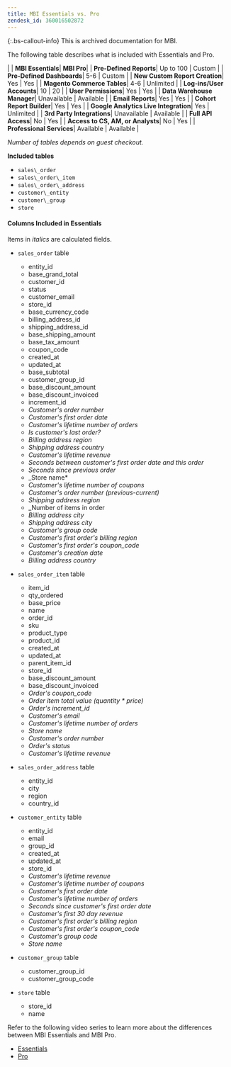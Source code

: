 ```yaml
---
title: MBI Essentials vs. Pro
zendesk_id: 360016502872
---
```


{:.bs-callout-info}
This is archived documentation for MBI.

The following table describes what is included with Essentials and Pro.

|   | **MBI Essentials**| **MBI Pro**|
| **Pre-Defined Reports**| Up to 100 | Custom |
| **Pre-Defined Dashboards**| 5-6 | Custom |
| **New Custom Report Creation**| Yes | Yes |
| **Magento Commerce Tables**| 4-6 | Unlimited |
| **Log-ins/User Accounts**| 10 | 20 |
| **User Permissions**| Yes | Yes |
| **Data Warehouse Manager**| Unavailable | Available |
| **Email Reports**| Yes | Yes |
| **Cohort Report Builder**| Yes | Yes |
| **Google Analytics Live Integration**| Yes | Unlimited  |
| **3rd Party Integrations**|  Unavailable | Available  |
| **Full API Access**|  No | Yes  |
| **Access to CS, AM, or Analysts**|  No | Yes  |
| **Professional Services**|  Available | Available  |

_Number of tables depends on guest checkout._

**Included tables**

* `sales\_order`
* `sales\_order\_item`
* `sales\_order\_address`
* `customer\_entity`
* `customer\_group`
* `store`

#### Columns Included in Essentials

Items in _italics_ are calculated fields.

* `sales_order` table
  * entity_id
  * base_grand_total
  * customer_id
  * status
  * customer_email
  * store_id
  * base_currency_code
  * billing_address_id
  * shipping_address_id
  * base_shipping_amount
  * base_tax_amount
  * coupon_code
  * created_at
  * updated_at
  * base_subtotal
  * customer_group_id
  * base_discount_amount
  * base_discount_invoiced
  * increment_id
  * _Customer's order number_
  * _Customer's first order date_
  * _Customer's lifetime number of orders_
  * _Is customer's last order?_
  * _Billing address region_
  * _Shipping address country_
  * _Customer's lifetime revenue_
  * _Seconds between customer's first order date and this order_
  * _Seconds since previous order_
  * _Store name*
  * _Customer's lifetime number of coupons_
  * _Customer's order number (previous-current)_
  * _Shipping address region_
  * _Number of items in order
  * _Billing address city_
  * _Shipping address city_
  * _Customer's group code_
  * _Customer's first order's billing region_
  * _Customer's first order's coupon_code_
  * _Customer's creation date_
  * _Billing address country_

* `sales_order_item` table
  * item_id
  * qty_ordered
  * base_price
  * name
  * order_id
  * sku
  * product_type
  * product_id
  * created_at
  * updated_at
  * parent_item_id
  * store_id
  * base_discount_amount
  * base_discount_invoiced
  * _Order's coupon_code_
  * _Order item total value (quantity * price)_
  * _Order's increment_id_
  * _Customer's email_
  * _Customer's lifetime number of orders_
  * _Store name_
  * _Customer's order number_
  * _Order's status_
  * _Customer's lifetime revenue_

* `sales_order_address` table
  * entity_id
  * city
  * region
  * country_id

* `customer_entity` table
  * entity_id
  * email
  * group_id
  * created_at
  * updated_at
  * store_id
  * _Customer's lifetime revenue_
  * _Customer's lifetime number of coupons_
  * _Customer's first order date_
  * _Customer's lifetime number of orders_
  * _Seconds since customer's first order date_
  * _Customer's first 30 day revenue_
  * _Customer's first order's billing region_
  * _Customer's first order's coupon_code_
  * _Customer's group code_
  * _Store name_

* `customer_group` table
  * customer_group_id
  * customer_group_code

* `store` table
  * store_id
  * name

Refer to the following video series to learn more about the differences between MBI Essentials and MBI Pro.

* [Essentials](https://support.magento.com/hc/en-us/articles/360005305614)
* [Pro](https://support.magento.com/hc/en-us/articles/360005373453)